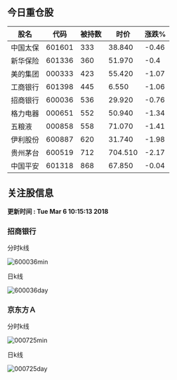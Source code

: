 
## 今日重仓股 

|股名|代码|被持数|时价|涨跌%|
|---|---|---|---|---|
|中国太保|601601|333|38.840|-0.46|
|新华保险|601336|360|51.970|-0.4|
|美的集团|000333|423|55.420|-1.07|
|工商银行|601398|445|6.550|-1.06|
|招商银行|600036|536|29.920|-0.76|
|格力电器|000651|552|50.940|-1.34|
|五粮液|000858|558|71.070|-1.41|
|伊利股份|600887|620|31.740|-1.98|
|贵州茅台|600519|712|704.510|-2.17|
|中国平安|601318|868|67.850|-0.04|

## 关注股信息
**更新时间 : Tue Mar  6 10:15:13 2018**
### 招商银行 
分时k线

![600036min](http://image.sinajs.cn/newchart/min/n/sh600036.gif)

日k线

![600036day](http://image.sinajs.cn/newchart/daily/n/sh600036.gif)

### 京东方Ａ 
分时k线

![000725min](http://image.sinajs.cn/newchart/min/n/sz000725.gif)

日k线

![000725day](http://image.sinajs.cn/newchart/daily/n/sz000725.gif)
